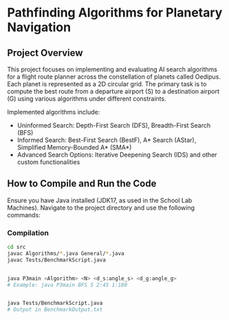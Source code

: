 # Pathfinding Algorithms for Planetary Navigation

## Project Overview
This project focuses on implementing and evaluating AI search algorithms for a flight route planner across the constellation of planets called Oedipus. Each planet is represented as a 2D circular grid. The primary task is to compute the best route from a departure airport (S) to a destination airport (G) using various algorithms under different constraints.

Implemented algorithms include:
- Uninformed Search: Depth-First Search (DFS), Breadth-First Search (BFS)
- Informed Search: Best-First Search (BestF), A* Search (AStar), Simplified Memory-Bounded A* (SMA*)
- Advanced Search Options: Iterative Deepening Search (IDS) and other custom functionalities

## How to Compile and Run the Code
Ensure you have Java installed (JDK17, as used in the School Lab Machines). Navigate to the project directory and use the following commands:

### Compilation
```bash
cd src
javac Algorithms/*.java General/*.java
javac Tests/BenchmarkScript.java


java P3main <Algorithm> <N> <d_s:angle_s> <d_g:angle_g>
# Example: java P3main BFS 5 2:45 1:180


java Tests/BenchmarkScript.java
# Output in BenchmarkOutput.txt
